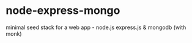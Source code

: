 # node-express-mongo
minimal seed stack for a web app - node.js express.js &amp; mongodb (with monk)
